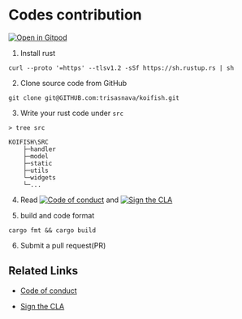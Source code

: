 # Codes contribution

[![Open in Gitpod](https://gitpod.io/button/open-in-gitpod.svg)](https://gitpod.io/#https://GITHUB.com/trisasnava/koifish)

1. Install rust

```shell script
curl --proto '=https' --tlsv1.2 -sSf https://sh.rustup.rs | sh
```

2. Clone source code from GitHub

```shell script
git clone git@GITHUB.com:trisasnava/koifish.git
``` 

3. Write your rust code under `src`

```
> tree src

KOIFISH\SRC
    ├─handler
    ├─model
    ├─static
    ├─utils
    └─widgets
    └─...
```

4. Read [![Code of conduct](https://img.shields.io/badge/code%20of%20conduct-orange?style=for-the-badge&color=%23E5531A)](./CODE_OF_CONDUCT.md)
and [![Sign the CLA](https://img.shields.io/badge/Sign%20the%20CLA-orange?style=for-the-badge&color=%23E5531A)](./CLA.md)

5. build and code format

```shell
cargo fmt && cargo build
```

6. Submit a pull request(PR)

## Related Links

- [Code of conduct](./CODE_OF_CONDUCT.md)

- [Sign the CLA](./CLA.md)

